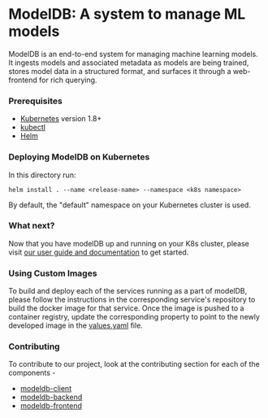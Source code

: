 # ModelDB: A system to manage ML models

ModelDB is an end-to-end system for managing machine learning models. It ingests models and associated metadata as models are being trained, stores model data in a structured format, and surfaces it through a web-frontend for rich querying.

### Prerequisites

- [Kubernetes](https://kubernetes.io/docs/home/) version 1.8+
- [kubectl](https://kubernetes.io/docs/tasks/tools/install-kubectl/)
- [Helm](https://helm.sh/)

### Deploying ModelDB on Kubernetes

In this directory run:

```
helm install . --name <release-name> --namespace <k8s namespace>
```
By default, the "default" namespace on your Kubernetes cluster is used.

### What next?

Now that you have modelDB up and running on your K8s cluster, please visit 
[our user guide and documentation](https://verta.readthedocs.io/en/docs/index.html) to get started.

### Using Custom Images

To build and deploy each of the services running as a part of modelDB, please follow the instructions in the 
corresponding service's repository to build the docker image for that service. 
Once the image is pushed to a container registry, update the corresponding property to point to the newly 
developed image in the [values.yaml](https://github.com/VertaAI/modeldb-oss/chart/modeldb-oss/values.yaml) file.

### Contributing

To contribute to our project, look at the contributing section for each of the components - 
* [modeldb-client](https://github.com/VertaAI/modeldb-oss/tree/master/client/README.md)
* [modeldb-backend](https://github.com/VertaAI/modeldb-oss/tree/master/backend/README.md)
* [modeldb-frontend](https://github.com/VertaAI/modeldb-oss/tree/master/webapp/README.md)
